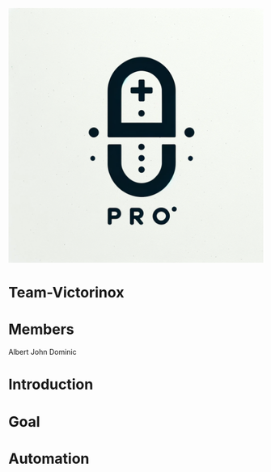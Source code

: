 ![My Image](PRO.png)
# Team-Victorinox

# Members

Albert
John
Dominic

# Introduction

# Goal


# Automation

